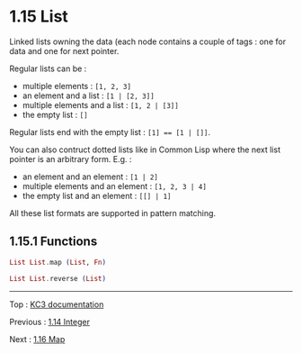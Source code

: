# 1.15 List

Linked lists owning the data (each node contains a couple of tags :
one for data and one for next pointer.

Regular lists can be :
 - multiple elements : `[1, 2, 3]`
 - an element and a list : `[1 | [2, 3]]`
 - multiple elements and a list : `[1, 2 | [3]]`
 - the empty list : `[]`

Regular lists end with the empty list : `[1] == [1 | []]`.

You can also contruct dotted lists like in Common Lisp where
the next list pointer is an arbitrary form. E.g. :
 - an element and an element : `[1 | 2]`
 - multiple elements and an element : `[1, 2, 3 | 4]`
 - the empty list and an element : `[[] | 1]`

All these list formats are supported in pattern matching.

## 1.15.1 Functions

```elixir
List List.map (List, Fn)
```

```elixir
List List.reverse (List)
```

---

Top : [KC3 documentation](/doc/)

Previous : [1.14 Integer](1.14_Integer)

Next : [1.16 Map](1.16_Map)
